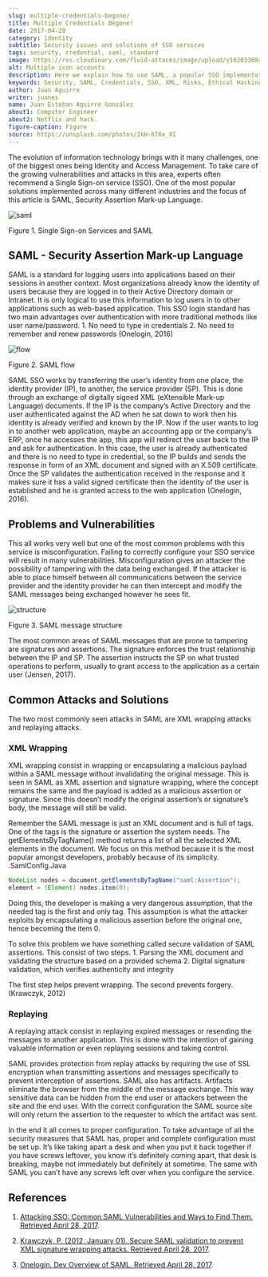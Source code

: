 ```yaml
---
slug: multiple-credentials-begone/
title: Multiple Credentials Begone!
date: 2017-04-28
category: identity
subtitle: Security issues and solutions of SSO services
tags: security, credential, saml, standard
image: https://res.cloudinary.com/fluid-attacks/image/upload/v1620330940/blog/multiple-credentials-begone/cover_ytxbj5.webp
alt: Multiple icon accounts
description: Here we explain how to use SAML, a popular SSO implementation standard for logging users into applications based on their sessions.
keywords: Security, SAML, Credentials, SSO, XML, Risks, Ethical Hacking, Pentesting
author: Juan Aguirre
writer: juanes
name: Juan Esteban Aguirre González
about1: Computer Engineer
about2: Netflix and hack.
figure-caption: Figure
source: https://unsplash.com/photos/2kH-6T6x_0I
---
```


The evolution of information technology brings with it many challenges,
one of the biggest ones being Identity and Access Management. To take
care of the growing vulnerabilities and attacks in this area, experts
often recommend a Single Sign-on service (SSO). One of the most popular
solutions implemented across many different industries and the focus of
this article is SAML, Security Assertion Mark-up Language.

<div class="imgblock">

![saml](https://res.cloudinary.com/fluid-attacks/image/upload/v1620330938/blog/multiple-credentials-begone/image2_e8atbw.webp)

<div class="title">

Figure 1. Single Sign-on Services and SAML

</div>

</div>

## SAML - Security Assertion Mark-up Language

SAML is a standard for logging users into applications based on their
sessions in another context. Most organizations already know the
identity of users because they are logged in to their Active Directory
domain or Intranet. It is only logical to use this information to log
users in to other applications such as web-based application. This SSO
login standard has two main advantages over authentication with more
traditional methods like user name/password. 1. No need to type in
credentials 2. No need to remember and renew passwords (Onelogin, 2016)

<div class="imgblock">

![flow](https://res.cloudinary.com/fluid-attacks/image/upload/v1620330938/blog/multiple-credentials-begone/image1_qyrulq.webp)

<div class="title">

Figure 2. SAML flow

</div>

</div>

SAML SSO works by transferring the user’s identity from one place, the
identity provider (IP), to another, the service provider (SP). This is
done through an exchange of digitally signed XML (eXtensible Mark-up
Language) documents. If the IP is the company’s Active Directory and the
user authenticated against the AD when he sat down to work then his
identity is already verified and known by the IP. Now if the user wants
to log in to another web application, maybe an accounting app or the
company’s ERP, once he accesses the app, this app will redirect the user
back to the IP and ask for authentication. In this case, the user is
already authenticated and there is no need to type in credential, so the
IP builds and sends the response in form of an XML document and signed
with an X.509 certificate. Once the SP validates the authentication
received in the response and it makes sure it has a valid signed
certificate then the identity of the user is established and he is
granted access to the web application (Onelogin, 2016).

## Problems and Vulnerabilities

This all works very well but one of the most common problems with this
service is misconfiguration. Failing to correctly configure your SSO
service will result in many vulnerabilities. Misconfiguration gives an
attacker the possibility of tampering with the data being exchanged. If
the attacker is able to place himself between all communications between
the service provider and the identity provider he can then intercept and
modify the SAML messages being exchanged however he sees fit.

<div class="imgblock">

![structure](https://res.cloudinary.com/fluid-attacks/image/upload/v1620330938/blog/multiple-credentials-begone/image3_at7umz.webp)

<div class="title">

Figure 3. SAML message structure

</div>

</div>

The most common areas of SAML messages that are prone to tampering are
signatures and assertions. The signature enforces the trust relationship
between the IP and SP. The assertion instructs the SP on what trusted
operations to perform, usually to grant access to the application as a
certain user (Jensen, 2017).

## Common Attacks and Solutions

The two most commonly seen attacks in SAML are XML wrapping attacks and
replaying attacks.

### XML Wrapping

XML wrapping consist in wrapping or encapsulating a malicious payload
within a SAML message without invalidating the original message. This is
seen in SAML as XML assertion and signature wrapping, where the concept
remains the same and the payload is added as a malicious assertion or
signature. Since this doesn’t modify the original assertion’s or
signature’s body, the message will still be valid.

Remember the SAML message is just an XML document and is full of tags.
One of the tags is the signature or assertion the system needs. The
getElementsByTagName() method returns a list of all the selected XML
elements in the document. We focus on this method because it is the most
popular amongst developers, probably because of its simplicity.
.SamlConfig.Java

``` java
NodeList nodes = document.getElementsByTagName("saml:Assertion");
element = (Element) nodes.item(0);
```

Doing this, the developer is making a very dangerous assumption, that
the needed tag is the first and only tag. This assumption is what the
attacker exploits by encapsulating a malicious assertion before the
original one, hence becoming the item 0.

To solve this problem we have something called secure validation of SAML
assertions. This consist of two steps. 1. Parsing the XML document and
validating the structure based on a provided schema 2. Digital signature
validation, which verifies authenticity and integrity

The first step helps prevent wrapping. The second prevents forgery.
(Krawczyk, 2012)

### Replaying

A replaying attack consist in replaying expired messages or resending
the messages to another application. This is done with the intention of
gaining valuable information or even replaying sessions and taking
control.

SAML provides protection from replay attacks by requiring the use of SSL
encryption when transmitting assertions and messages specifically to
prevent interception of assertions. SAML also has artifacts. Artifacts
eliminate the browser from the middle of the message exchange. This way
sensitive data can be hidden from the end user or attackers between the
site and the end user. With the correct configuration the SAML source
site will only return the assertion to the requester to which the
artifact was sent.

In the end it all comes to proper configuration. To take advantage of
all the security measures that SAML has, proper and complete
configuration must be set up. It’s like taking apart a desk and when you
put it back together if you have screws leftover, you know it’s
definitely coming apart, that desk is breaking, maybe not immediately
but definitely at sometime. The same with SAML you can’t have any screws
left over when you configure the service.

## References

1. [Attacking SSO: Common SAML Vulnerabilities and Ways to Find Them.
    Retrieved April 28,
    2017](https://blog.netspi.com/attacking-sso-common-saml-vulnerabilities-ways-find/).

2. [Krawczyk, P. (2012, January 01). Secure SAML validation to prevent
    XML signature wrapping attacks. Retrieved April 28,
    2017](https://arxiv.org/ftp/arxiv/papers/1401/1401.7483.pdf).

3. [Onelogin. Dev Overview of SAML. Retrieved
    April 28, 2017](https://developers.onelogin.com/saml).

